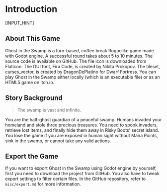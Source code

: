 # Introduction

[INPUT_HINT]

## About This Game

Ghost in the Swamp is a turn-based, coffee break Roguelike game made with Godot engine. A successful round takes about 5 to 10 minutes. The source code is available on GitHub. The file icon is downloaded from Flaticon. The GUI font, Fira Code, is created by Nikita Prokopov. The tileset, curses_vector, is created by DragonDePlatino for Dwarf Fortress. You can play Ghost in the Swamp either locally (which is an executable file) or as an HTML5 game on itch.io.

## Story Background

> The swamp is vast and infinite.

You are the half-ghost guardian of a peaceful swamp. Humans invaded your homeland and stole three precious treasures. You need to spook invaders, retrieve lost items, and finally hide them away in Risky Boots' secret island. You lose the game if you are exposed in human sight without Mana Points, sink in the swamp, or cannot take any valid actions.

## Export the Game

If you want to export Ghost in the Swamp using Godot engine by yourself, first you need to download the project from GitHub. You also have to tweak export settings to filter certain files. In the GitHub repository, refer to `misc/export.md` for more information.
